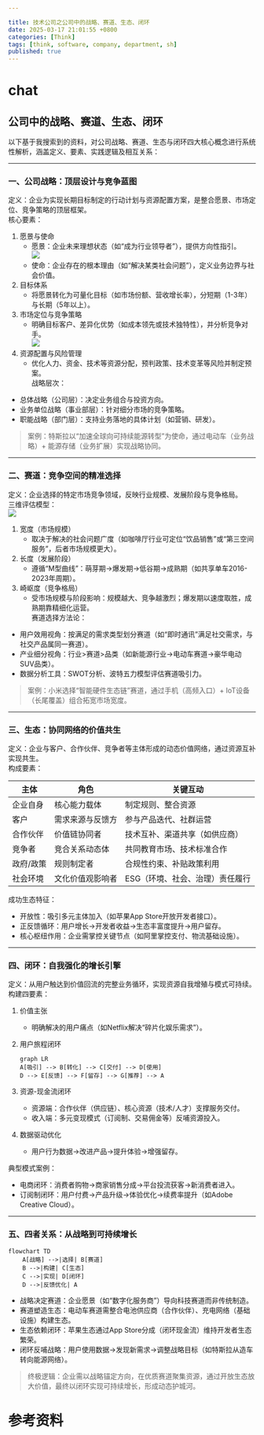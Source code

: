 ```yaml
---

title: 技术公司之公司中的战略、赛道、生态、闭环
date: 2025-03-17 21:01:55 +0800
categories: [Think]
tags: [think, software, company, department, sh]
published: true
---
```




# chat


## 公司中的战略、赛道、生态、闭环


以下基于我搜索到的资料，对公司战略、赛道、生态与闭环四大核心概念进行系统性解析，涵盖定义、要素、实践逻辑及相互关系：

---

### 一、公司战略：顶层设计与竞争蓝图
定义：企业为实现长期目标制定的行动计划与资源配置方案，是整合愿景、市场定位、竞争策略的顶层框架。  
核心要素：  
1. 愿景与使命  
   - 愿景：企业未来理想状态（如“成为行业领导者”），提供方向性指引。  
![](https://metaso-static.oss-cn-beijing.aliyuncs.com/metaso/pdf2texts_reading_mode/figures/3d41e416-6961-4fb9-b4f2-f4c721cd7695/26_3.jpg)
   - 使命：企业存在的根本理由（如“解决某类社会问题”），定义业务边界与社会价值。  
2. 目标体系  
   - 将愿景转化为可量化目标（如市场份额、营收增长率），分短期（1-3年）与长期（5年以上）。  
3. 市场定位与竞争策略  
   - 明确目标客户、差异化优势（如成本领先或技术独特性），并分析竞争对手。  
![](https://metaso-static.oss-cn-beijing.aliyuncs.com/metaso/pdf2texts_reading_mode/figures/ac83bd09-8b5a-4b2d-b791-ebcc1ca0d9ba/10_0.jpg)
4. 资源配置与风险管理  
   - 优化人力、资金、技术等资源分配，预判政策、技术变革等风险并制定预案。  
战略层次：  
- 总体战略（公司层）：决定业务组合与投资方向。  
- 业务单位战略（事业部层）：针对细分市场的竞争策略。  
- 职能战略（部门层）：支持业务落地的具体计划（如营销、研发）。  

> 案例：特斯拉以“加速全球向可持续能源转型”为使命，通过电动车（业务战略）+ 能源存储（业务扩展）实现战略协同。

---

### 二、赛道：竞争空间的精准选择
定义：企业选择的特定市场竞争领域，反映行业规模、发展阶段与竞争格局。  
三维评估模型：  
![](https://metaso-static.oss-cn-beijing.aliyuncs.com/metaso/pdf2texts_reading_mode/figures/9359fc5c-6c30-4f60-9cfe-99cd73a44451/2_0.jpg)
1. 宽度（市场规模）  
   - 取决于解决的社会问题广度（如咖啡厅行业可定位“饮品销售”或“第三空间服务”，后者市场规模更大）。  
2. 长度（发展阶段）  
   - 遵循“M型曲线”：萌芽期→爆发期→低谷期→成熟期（如共享单车2016-2023年周期）。  
3. 崎岖度（竞争格局）  
   - 受市场规模与阶段影响：规模越大、竞争越激烈；爆发期以速度取胜，成熟期靠精细化运营。  
赛道选择方法论：  
- 用户效用视角：按满足的需求类型划分赛道（如“即时通讯”满足社交需求，与社交产品属同一赛道）。  
- 产业细分视角：行业>赛道>品类（如新能源行业→电动车赛道→豪华电动SUV品类）。  
- 数据分析工具：SWOT分析、波特五力模型评估赛道吸引力。  

> 案例：小米选择“智能硬件生态链”赛道，通过手机（高频入口）+ IoT设备（长尾覆盖）组合拓宽市场宽度。

---

### 三、生态：协同网络的价值共生
定义：企业与客户、合作伙伴、竞争者等主体形成的动态价值网络，通过资源互补实现共生。  
构成要素：  

| 主体       | 角色                  | 关键互动                     |
|----------------|--------------------------|----------------------------------|
| 企业自身       | 核心能力载体              | 制定规则、整合资源               |
| 客户           | 需求来源与反馈方          | 参与产品迭代、社群运营           |
| 合作伙伴       | 价值链协同者              | 技术互补、渠道共享（如供应商）   |
| 竞争者         | 竞合关系动态体            | 共同教育市场、技术标准合作       |
| 政府/政策      | 规则制定者                | 合规性约束、补贴政策利用         |
| 社会环境       | 文化价值观影响者          | ESG（环境、社会、治理）责任履行  |


成功生态特征：  
- 开放性：吸引多元主体加入（如苹果App Store开放开发者接口）。  
- 正反馈循环：用户增长→开发者收益→生态丰富度提升→用户留存。  
- 核心枢纽作用：企业需掌控关键节点（如阿里掌控支付、物流基础设施）。  

---

### 四、闭环：自我强化的增长引擎
定义：从用户触达到价值回流的完整业务循环，实现资源自我增殖与模式可持续。  
构建四要素：  
1. 价值主张  
   - 明确解决的用户痛点（如Netflix解决“碎片化娱乐需求”）。  
2. 用户旅程闭环  
   ```mermaid
   graph LR
   A[吸引] --> B[转化] --> C[交付] --> D[使用] 
   D --> E[反馈] --> F[留存] --> G[推荐] --> A
   ```

3. 资源-现金流闭环  
   - 资源端：合作伙伴（供应链）、核心资源（技术/人才）支撑服务交付。  
   - 收入端：多元变现模式（订阅制、交易佣金等）反哺资源投入。  
4. 数据驱动优化  
   - 用户行为数据→改进产品→提升体验→增强留存。  

典型模式案例：  
- 电商闭环：消费者购物→商家销售分成→平台投流获客→新消费者进入。  
- 订阅制闭环：用户付费→产品升级→体验优化→续费率提升（如Adobe Creative Cloud）。  

---

### 五、四者关系：从战略到可持续增长
```mermaid
flowchart TD
    A[战略] -->|选择| B[赛道]
    B -->|构建| C[生态]
    C -->|实现| D[闭环]
    D -->|反馈优化| A
```

- 战略决定赛道：企业愿景（如“数字化服务商”）导向科技赛道而非传统制造。  
- 赛道塑造生态：电动车赛道需整合电池供应商（合作伙伴）、充电网络（基础设施）构建生态。  
- 生态依赖闭环：苹果生态通过App Store分成（闭环现金流）维持开发者生态繁荣。  
- 闭环反哺战略：用户使用数据→发现新需求→调整战略目标（如特斯拉从造车转向能源网络）。  

> 终极逻辑：企业需以战略锚定方向，在优质赛道聚集资源，通过开放生态放大价值，最终以闭环实现可持续增长，形成动态护城河。






# 参考资料



